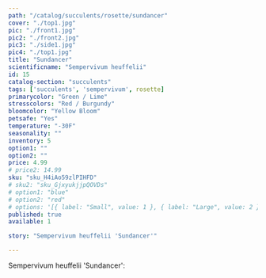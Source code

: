 ```yaml
---
path: "/catalog/succulents/rosette/sundancer"
cover: "./top1.jpg"
pic: "./front1.jpg"
pic2: "./front2.jpg"
pic3: "./side1.jpg"
pic4: "./top1.jpg"
title: "Sundancer"
scientificname: "Sempervivum heuffelii"
id: 15
catalog-section: "succulents"
tags: ['succulents', 'sempervivum', rosette]
primarycolor: "Green / Lime"
stresscolors: "Red / Burgundy"
bloomcolor: "Yellow Bloom"
petsafe: "Yes"
temperature: "-30F"
seasonality: ""
inventory: 5
option1: ""
option2: ""
price: 4.99
# price2: 14.99
sku: "sku_H4iAo59zlPIHFD"
# sku2: "sku_GjxyukjjpQOVDs"
# option1: "blue"
# option2: "red"
# options: '[{ label: "Small", value: 1 }, { label: "Large", value: 2 }]'
published: true
available: 1

story: "Sempervivum heuffelii 'Sundancer'"

---
```

Sempervivum heuffelii 'Sundancer': 